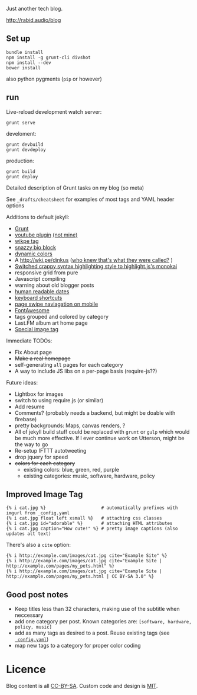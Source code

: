 Just another tech blog.

http://rabid.audio/blog

Set up
------

    bundle install
    npm install -g grunt-cli divshot
    npm install --dev
    bower install

also python pygments (`pip` or however)

run
---

Live-reload development watch server:

    grunt serve

develoment:

    grunt devbuild
    grunt devdeploy


production:

    grunt build
    grunt deploy


Detailed description of Grunt tasks on my blog (so meta)

See `_drafts/cheatsheet` for examples of most tags and YAML header options

Additions to default jekyll:

- [Grunt](Gruntfile.js)
- [youtube plugin](_plugins/youtube_tag.rb) [(not mine)](ttscoff/JekyllPlugins)
- [wikpe tag](_plugins/wkipe_link.rb)
- [snazzy bio block](_includes/headshot.html)
- [dynamic colors](_includes/clorset.html)
- A http://wki.pe/dinkus ([who knew that's what they were called?](_includes/dinkus.html) )
- [Switched crappy syntax highlighting style to highlight.js's monokai](_sass/monokai.scss)
- responsive grid from pure
- Javascript compiling
- warning about old blogger posts
- [human readable dates](assets/_src/natural_date_replacements.js)
- [keyboard shortcuts](assets/_src/keyboard_shortcuts.js)
- [page swipe naviagation on mobile](assets/_src/page_swipe.js)
- [FontAwesome](http://fontawesome.io/)
- tags grouped and colored by category
- Last.FM album art home page
- [Special image tag](#improved-image-tag)

Immediate TODOs:

- Fix About page
- ~~Make a real homepage~~
- self-generating `all` pages for each category
- A way to include JS libs on a per-page basis (require-js??)


Future ideas:

- Lightbox for images
- switch to using require.js (or similar)
- Add resume
- Comments? (probably needs a backend, but might be doable with firebase)
- pretty backgrounds: Maps, canvas renders, ?
- All of jekyll build stuff could be replaced with `grunt` or `gulp` which would be much more effective.
    If I ever continue work on Utterson, might be the way to go
- Re-setup IFTTT autotweeting
- drop jquery for speed
- ~~colors for each category~~
  - existing colors: blue, green, red, purple
  - existing categories: music, software, hardware, policy


Improved Image Tag
------------------

    {% i cat.jpg %}                     # automatically prefixes with imgurl from _config.yaml
    {% i cat.jpg float left xsmall %}   # attaching css classes
    {% i cat.jpg id="adorable" %}       # attaching HTML attributes
    {% i cat.jpg caption="How cute!" %} # pretty image captions (also updates alt text)

There's also a `cite` option:

    {% i http://example.com/images/cat.jpg cite="Example Site" %}
    {% i http://example.com/images/cat.jpg cite="Example Site | http://example.com/pages/my_pets.html" %}
    {% i http://example.com/images/cat.jpg cite="Example Site | http://example.com/pages/my_pets.html | CC BY-SA 3.0" %}

Good post notes
---------------

- Keep titles less than 32 characters, making use of the subtitle when neccessary
- add one category per post. Known categories are: `[software, hardware, policy, music]`
- add as many tags as desired to a post. Reuse existing tags (see [`_config.yaml`](_config.yaml))
- map new tags to a category for proper color coding


Licence
=======

Blog content is all [CC-BY-SA](http://creativecommons.org/licenses/by-sa/4.0/). Custom code and design is [MIT](LICENSE).